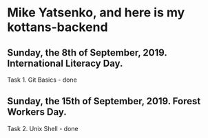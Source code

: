 # Mike Yatsenko, and here is my kottans-backend

## Sunday, the 8th of September, 2019. International Literacy Day.
Task 1. Git Basics - done
## Sunday, the 15th of September, 2019. Forest Workers Day.
Task 2. Unix Shell - done
